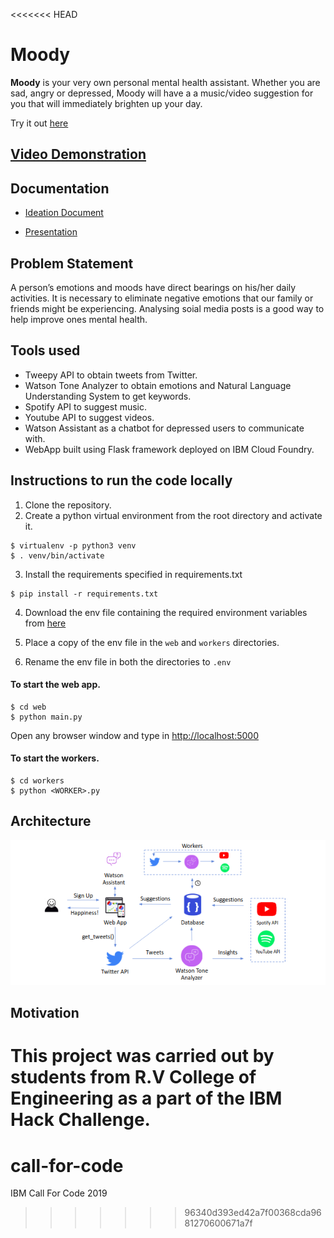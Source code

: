 <<<<<<< HEAD
# Moody

**Moody** is your very own personal mental health assistant. Whether you are sad, angry or depressed, Moody will have a a music/video suggestion for you that will immediately brighten up your day. 

Try it out [here](https://moodysok.eu-gb.mybluemix.net)

## [Video Demonstration](http://bit.do/MoodySOK)

## Documentation 

* [Ideation Document](https://docs.google.com/document/d/10cHPoi-hURe-9KgCUaMn4O1NomwQwXzrUjMgpE3hf3Q/edit?usp=sharing)

* [Presentation](https://docs.google.com/presentation/d/1WWYKNfPc4-kDRt02e4NJjwnK9XX_VsG7kKFslJMYBIE/edit?usp=sharing)

## Problem Statement  

A person’s emotions and moods have direct bearings on his/her daily activities. It is necessary to eliminate negative emotions that our family or friends might be experiencing. Analysing soial media 
posts is a good way to help improve ones mental health. 

## Tools used 

* Tweepy API to obtain tweets from Twitter. 
* Watson Tone Analyzer to obtain emotions and Natural Language Understanding System to get keywords. 
* Spotify API to suggest music. 
* Youtube API to suggest videos. 
* Watson Assistant as a chatbot for depressed users to communicate with. 
* WebApp built using Flask framework deployed on IBM Cloud Foundry. 

## Instructions to run the code locally 

1. Clone the repository.
2. Create a python virtual environment from the root directory and activate it.
```
$ virtualenv -p python3 venv
$ . venv/bin/activate 
```
3. Install the requirements specified in requirements.txt 
```
$ pip install -r requirements.txt 
```
4. Download the env file containing the required environment variables from [here](https://drive.google.com/file/d/18NHa9qQqnZXrhwduuJ6Pd6MeG8k9shKE/view?usp=sharing)
5. Place a copy of the env file in the ```web``` and ```workers``` directories.

6. Rename the env file in both the directories to ```.env``` 

#### To start the web app.

``` 
$ cd web
$ python main.py
 ```

Open any browser window and type in [http://localhost:5000](http://localhost:5000)
#### To start the workers.
```
$ cd workers
$ python <WORKER>.py 
```
## Architecture

![Architecure](https://github.com/aravindbs/moody/blob/master/docs/architecture.png)

## Motivation 

This project was carried out by students from R.V College of Engineering as a part of the IBM Hack Challenge.
=======
# call-for-code
IBM Call For Code 2019 
>>>>>>> 96340d393ed42a7f00368cda9681270600671a7f
